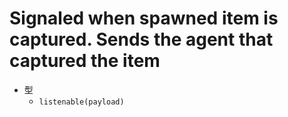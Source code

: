 # Signaled when spawned item is captured. Sends the agent that captured the item

- 型
  - `listenable(payload)`
